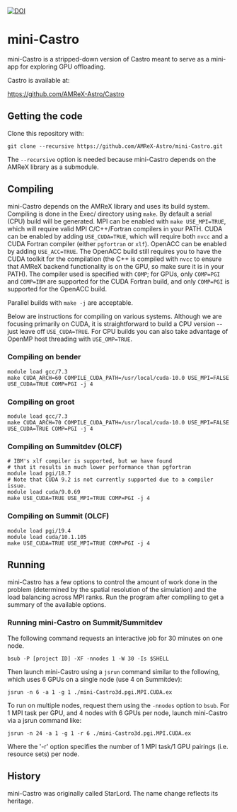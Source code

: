[![DOI](https://zenodo.org/badge/92557777.svg)](https://zenodo.org/badge/latestdoi/92557777)

# mini-Castro

mini-Castro is a stripped-down version of Castro meant to serve as a
mini-app for exploring GPU offloading.

Castro is available at:

https://github.com/AMReX-Astro/Castro

## Getting the code

Clone this repository with:

```
git clone --recursive https://github.com/AMReX-Astro/mini-Castro.git
```

The `--recursive` option is needed because mini-Castro depends on the
AMReX library as a submodule.

## Compiling

mini-Castro depends on the AMReX library and uses its build system. Compiling
is done in the Exec/ directory using `make`. By default a serial (CPU) build will
be generated. MPI can be enabled with `make USE_MPI=TRUE`, which will require
valid MPI C/C++/Fortran compilers in your PATH. CUDA can be enabled by adding
`USE_CUDA=TRUE`, which will require both `nvcc` and a CUDA Fortran compiler
(either `pgfortran` or `xlf`). OpenACC can be enabled by adding `USE_ACC=TRUE`.
The OpenACC build still requires you to have the CUDA toolkit for the compilation
(the C++ is compiled with `nvcc` to ensure that AMReX backend functionality is on
the GPU, so make sure it is in your PATH). The compiler used is specified with `COMP`;
for GPUs, only `COMP=PGI` and `COMP=IBM` are supported for the CUDA Fortran build, and
only `COMP=PGI` is supported for the OpenACC build.

Parallel builds with `make -j` are acceptable.

Below are instructions for compiling on various systems. Although we are focusing
primarily on CUDA, it is straightforward to build a CPU version -- just leave off
`USE_CUDA=TRUE`. For CPU builds you can also take advantage of OpenMP host threading
with `USE_OMP=TRUE`.

### Compiling on bender

```
module load gcc/7.3
make CUDA_ARCH=60 COMPILE_CUDA_PATH=/usr/local/cuda-10.0 USE_MPI=FALSE USE_CUDA=TRUE COMP=PGI -j 4
```

### Compiling on groot

```
module load gcc/7.3
make CUDA_ARCH=70 COMPILE_CUDA_PATH=/usr/local/cuda-10.0 USE_MPI=FALSE USE_CUDA=TRUE COMP=PGI -j 4
```

### Compiling on Summitdev (OLCF)

```
# IBM's xlf compiler is supported, but we have found
# that it results in much lower performance than pgfortran
module load pgi/18.7
# Note that CUDA 9.2 is not currently supported due to a compiler issue.
module load cuda/9.0.69
make USE_CUDA=TRUE USE_MPI=TRUE COMP=PGI -j 4
```

### Compiling on Summit (OLCF)

```
module load pgi/19.4
module load cuda/10.1.105
make USE_CUDA=TRUE USE_MPI=TRUE COMP=PGI -j 4
```

## Running

mini-Castro has a few options to control the amount of work done
in the problem (determined by the spatial resolution of the
simulation) and the load balancing across MPI ranks. Run the program
after compiling to get a summary of the available options.

### Running mini-Castro on Summit/Summitdev

The following command requests an interactive job for 30 minutes on one node.

`bsub -P [project ID] -XF -nnodes 1 -W 30 -Is $SHELL`

Then launch mini-Castro using a `jsrun` command similar to the following,
which uses 6 GPUs on a single node (use 4 on Summitdev):

`jsrun -n 6 -a 1 -g 1 ./mini-Castro3d.pgi.MPI.CUDA.ex`

To run on multiple nodes, request them using the `-nnodes` option to `bsub`.
For 1 MPI task per GPU, and 4 nodes with 6 GPUs per node, launch
mini-Castro via a jsrun command like:

`jsrun -n 24 -a 1 -g 1 -r 6 ./mini-Castro3d.pgi.MPI.CUDA.ex`

Where the '-r' option specifies the number of 1 MPI task/1 GPU
pairings (i.e. resource sets) per node.

## History

mini-Castro was originally called StarLord.  The name change reflects
its heritage.
